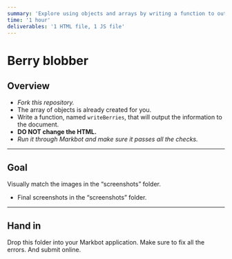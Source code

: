 ```yaml
---
summary: 'Explore using objects and arrays by writing a function to output some berry information.'
time: '1 hour'
deliverables: '1 HTML file, 1 JS file'
---
```


# Berry blobber

## Overview

- *Fork this repository.*
- The array of objects is already created for you.
- Write a function, named `writeBerries`, that will output the information to the document.
- **DO NOT change the HTML.**
- *Run it through Markbot and make sure it passes all the checks.*

---

## Goal

Visually match the images in the “screenshots” folder.

- Final screenshots in the “screenshots” folder.

---

## Hand in

Drop this folder into your Markbot application. Make sure to fix all the errors. And submit online.
